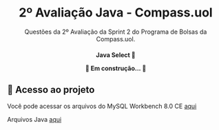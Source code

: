 <h1 align="center"> 2º Avaliação Java - Compass.uol  </h1>

<p align="center"> Questões da 2º Avaliação da Sprint 2 do Programa de Bolsas da Compass.uol. </p>

<h4 align="center"> 
	 Java Select 🚀 
  
  🚧  Em construção...  🚧
</h4>


## 📁 Acesso ao projeto
Você pode acessar os arquivos do MySQL Workbench 8.0 CE [aqui](https://github.com/Dayanaferrer/Questoes_Av2/tree/main/Avaliacao%20II%20-%20SQL)

Arquivos Java [aqui](https://github.com/Dayanaferrer/Questoes_Av2/tree/master/avaliacao)
